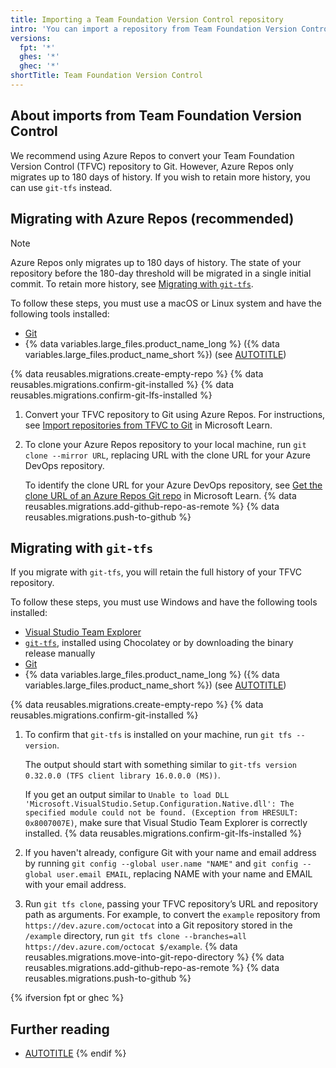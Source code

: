 ```yaml
---
title: Importing a Team Foundation Version Control repository
intro: 'You can import a repository from Team Foundation Version Control (TFVC) by converting the repository to Git, then pushing the Git repository to {% data variables.product.github %}.'
versions:
  fpt: '*'
  ghes: '*'
  ghec: '*'
shortTitle: Team Foundation Version Control
---
```


## About imports from Team Foundation Version Control

We recommend using Azure Repos to convert your Team Foundation Version Control (TFVC) repository to Git. However, Azure Repos only migrates up to 180 days of history. If you wish to retain more history, you can use `git-tfs` instead.

## Migrating with Azure Repos (recommended)

> [!NOTE]
> Azure Repos only migrates up to 180 days of history. The state of your repository before the 180-day threshold will be migrated in a single initial commit. To retain more history, see [Migrating with `git-tfs`](#migrating-with-git-tfs).

To follow these steps, you must use a macOS or Linux system and have the following tools installed:

* [Git](https://git-scm.com/downloads)
* {% data variables.large_files.product_name_long %} ({% data variables.large_files.product_name_short %}) (see [AUTOTITLE](/repositories/working-with-files/managing-large-files/installing-git-large-file-storage))

{% data reusables.migrations.create-empty-repo %}
{% data reusables.migrations.confirm-git-installed %}
{% data reusables.migrations.confirm-git-lfs-installed %}
1. Convert your TFVC repository to Git using Azure Repos. For instructions, see [Import repositories from TFVC to Git](https://learn.microsoft.com/en-us/azure/devops/repos/git/import-from-tfvc?view=azure-devops) in Microsoft Learn.
1. To clone your Azure Repos repository to your local machine, run `git clone --mirror URL`, replacing URL with the clone URL for your Azure DevOps repository.

   To identify the clone URL for your Azure DevOps repository, see [Get the clone URL of an Azure Repos Git repo](https://learn.microsoft.com/en-us/azure/devops/repos/git/clone?view=azure-devops&tabs=visual-studio-2022#get-the-clone-url-of-an-azure-repos-git-repo) in Microsoft Learn.
{% data reusables.migrations.add-github-repo-as-remote %}
{% data reusables.migrations.push-to-github %}

## Migrating with `git-tfs`

If you migrate with `git-tfs`, you will retain the full history of your TFVC repository.

To follow these steps, you must use Windows and have the following tools installed:

* [Visual Studio Team Explorer](https://devblogs.microsoft.com/devops/reintroducing-the-team-explorer-standalone-installer/)
* [`git-tfs`](https://github.com/git-tfs/git-tfs), installed using Chocolatey or by downloading the binary release manually
* [Git](https://git-scm.com/downloads)
* {% data variables.large_files.product_name_long %} ({% data variables.large_files.product_name_short %}) (see [AUTOTITLE](/repositories/working-with-files/managing-large-files/installing-git-large-file-storage))

{% data reusables.migrations.create-empty-repo %}
{% data reusables.migrations.confirm-git-installed %}
1. To confirm that `git-tfs` is installed on your machine, run `git tfs --version`.

   The output should start with something similar to `git-tfs version 0.32.0.0 (TFS client library 16.0.0.0 (MS))`.

   If you get an output similar to `Unable to load DLL 'Microsoft.VisualStudio.Setup.Configuration.Native.dll': The specified module could not be found. (Exception from HRESULT: 0x8007007E)`, make sure that Visual Studio Team Explorer is correctly installed.
{% data reusables.migrations.confirm-git-lfs-installed %}
1. If you haven't already, configure Git with your name and email address by running `git config --global user.name "NAME"` and `git config --global user.email EMAIL`, replacing NAME with your name and EMAIL with your email address.
1. Run `git tfs clone`, passing your TFVC repository’s URL and repository path as arguments. For example, to convert the `example` repository from `https://dev.azure.com/octocat` into a Git repository stored in the `/example` directory, run `git tfs clone --branches=all https://dev.azure.com/octocat $/example`.
{% data reusables.migrations.move-into-git-repo-directory %}
{% data reusables.migrations.add-github-repo-as-remote %}
{% data reusables.migrations.push-to-github %}

{% ifversion fpt or ghec %}

## Further reading

* [AUTOTITLE](/get-started/using-git/troubleshooting-the-2-gb-push-limit)
{% endif %}
